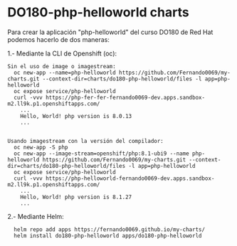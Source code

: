 # DO180-php-helloworld charts

Para crear la aplicación "php-helloworld" del curso DO180 de Red Hat podemos hacerlo de dos maneras:

1.- Mediante la CLI de Openshift (oc):
```
Sin el uso de image o imagestream:
  oc new-app --name=php-helloworld https://github.com/Fernando0069/my-charts.git --context-dir=charts/do180-php-helloworld/files -l app=php-helloworld
  oc expose service/php-helloworld
  curl -vvv https://php-fer-fer-fernando0069-dev.apps.sandbox-m2.ll9k.p1.openshiftapps.com/
    ...
    Hello, World! php version is 8.0.13
    ...


Usando imagestream con la versión del compilador:
  oc new-app -S php
  oc new-app --image-stream=openshift/php:8.1-ubi9 --name php-helloworld https://github.com/Fernando0069/my-charts.git --context-dir=charts/do180-php-helloworld/files -l app=php-helloworld
  oc expose service/php-helloworld
  curl -vvv https://php-helloworld-fernando0069-dev.apps.sandbox-m2.ll9k.p1.openshiftapps.com/
    ...
    Hello, World! php version is 8.1.27
    ...
```


2.- Mediante Helm:
```
  helm repo add apps https://fernando0069.github.io/my-charts/
  helm install do180-php-helloworld apps/do180-php-helloworld
```